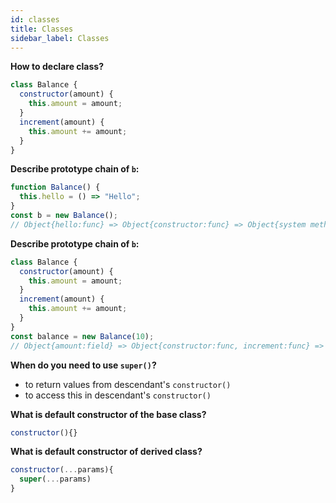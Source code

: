 ```yaml
---
id: classes
title: Classes
sidebar_label: Classes
---
```


**How to declare class?**

```javascript
class Balance {
  constructor(amount) {
    this.amount = amount;
  }
  increment(amount) {
    this.amount += amount;
  }
}
```

**Describe prototype chain of `b`:**

```javascript
function Balance() {
  this.hello = () => "Hello";
}
const b = new Balance();
// Object{hello:func} => Object{constructor:func} => Object{system methods}
```

**Describe prototype chain of `b`:**

```javascript
class Balance {
  constructor(amount) {
    this.amount = amount;
  }
  increment(amount) {
    this.amount += amount;
  }
}
const balance = new Balance(10);
// Object{amount:field} => Object{constructor:func, increment:func} => Object{system methods}
```

**When do you need to use `super()`?**

- to return values from descendant's `constructor()`
- to access this in descendant's `constructor()`

**What is default constructor of the base class?**

```javascript
constructor(){}
```

**What is default constructor of derived class?**

```javascript
constructor(...params){
  super(...params)
}
```

